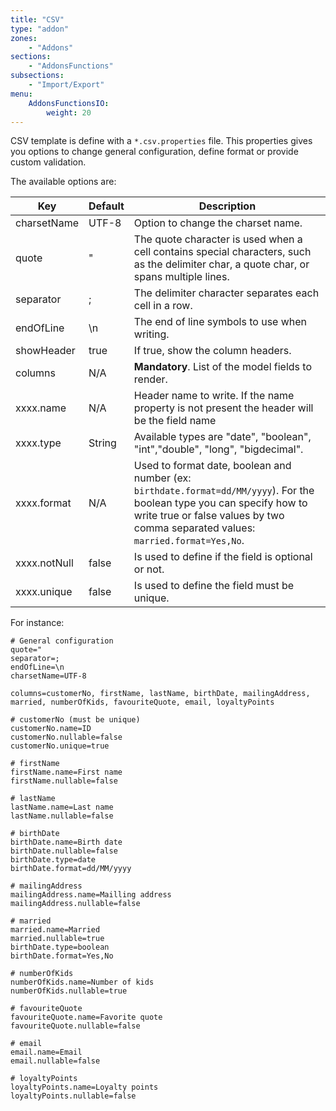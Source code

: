 ```yaml
---
title: "CSV"
type: "addon"
zones:
    - "Addons"
sections:
    - "AddonsFunctions"
subsections:
    - "Import/Export"
menu:
    AddonsFunctionsIO:
        weight: 20
---
```


CSV template is define with a `*.csv.properties` file.
This properties gives you options to change general configuration, define format or provide custom validation.

The available options are:

 <table class="table table-bordered">
 <thead>
 <tr>
 <th>Key</th>
 <th>Default</th>
 <th>Description</th>
 </tr>
 </thead>
 <tbody>
     <tr>
	     <td>charsetName</td>
	     <td>UTF-8</td>
	     <td>Option to change the charset name.</td>
     </tr>
     <tr>
	     <td>quote</td>
	     <td>"</td>
	     <td>The quote character is used when a cell contains special characters, such as the delimiter char, a quote char, or spans multiple lines.</td>
     </tr>
     <tr>
	     <td>separator</td>
	     <td>;</td>
	     <td>The delimiter character separates each cell in a row.</td>
     </tr>
     <tr>
	     <td>endOfLine</td>
	     <td>\n</td>
	     <td>The end of line symbols to use when writing.</td>
     </tr>
     <tr>
	     <td>showHeader</td>
	     <td>true</td>
	     <td>If true, show the column headers.</td>
     </tr>
     <tr>
	     <td>columns</td>
	     <td>N/A</td>
	     <td><b>Mandatory</b>. List of the model fields to render.</td>
     </tr>
     <tr>
	     <td>xxxx.name</td>
	     <td>N/A</td>
	     <td>Header name to write. If the name property is not present the header will be the field name</td>
     </tr>
     <tr>
	     <td>xxxx.type</td>
	     <td>String</td>
	     <td>Available types are "date", "boolean", "int","double", "long", "bigdecimal".</td>
     </tr>
     <tr>
	     <td>xxxx.format</td>
	     <td>N/A</td>
	     <td>Used to format date, boolean and number (ex: <code>birthdate.format=dd/MM/yyyy</code>). For the boolean type you can specify how to write true or false values by two comma separated values: <code>married.format=Yes,No</code>.</td>
     </tr>
     <tr>
	     <td>xxxx.notNull</td>
	     <td>false</td>
	     <td>Is used to define if the field is optional or not.</td>
     </tr>
     <tr>
	     <td>xxxx.unique</td>
	     <td>false</td>
	     <td>Is used to define the field must be unique.</td>
     </tr>

 </tbody>
 </table>

For instance:
	
	# General configuration
	quote="
	separator=;
	endOfLine=\n
	charsetName=UTF-8

	columns=customerNo, firstName, lastName, birthDate, mailingAddress, married, numberOfKids, favouriteQuote, email, loyaltyPoints
	
	# customerNo (must be unique)
	customerNo.name=ID
	customerNo.nullable=false
	customerNo.unique=true
	
	# firstName
	firstName.name=First name
	firstName.nullable=false
	
	# lastName
	lastName.name=Last name
	lastName.nullable=false
	
	# birthDate
	birthDate.name=Birth date
	birthDate.nullable=false
	birthDate.type=date
	birthDate.format=dd/MM/yyyy
	
	# mailingAddress
	mailingAddress.name=Mailling address
	mailingAddress.nullable=false
	
	# married
	married.name=Married
	married.nullable=true
	birthDate.type=boolean
	birthDate.format=Yes,No
	
	# numberOfKids
	numberOfKids.name=Number of kids
	numberOfKids.nullable=true
	
	# favouriteQuote
	favouriteQuote.name=Favorite quote
	favouriteQuote.nullable=false
	
	# email
	email.name=Email
	email.nullable=false
	
	# loyaltyPoints
	loyaltyPoints.name=Loyalty points
	loyaltyPoints.nullable=false